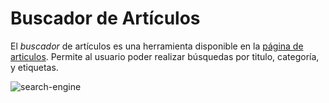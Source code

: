 # Buscador de Artículos
 
El *buscador* de artículos es una herramienta disponible en la [página de articulos](https://www.codenjobs.com/blogs). Permite al usuario poder realizar búsquedas por titulo, categoría, y etiquetas.
 
![search-engine](https://res.cloudinary.com/codenjobs/image/upload/v1660682396/user/file/j9bzobnb9llvpy0phugr.png)
